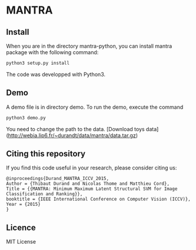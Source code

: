 # MANTRA

## Install

When you are in the directory mantra-python, you can install mantra package with the following command:
```python
python3 setup.py install
```
The code was developped with Python3.

## Demo

A demo file is in directory demo. To run the demo, execute the command
```python
python3 demo.py 
```
You need to change the path to the data. 
[Download toys data] (http://webia.lip6.fr/~durandt/data/mantra/data.tar.gz)


## Citing this repository

If you find this code useful in your research, please consider citing us:

```
@inproceedings{Durand_MANTRA_ICCV_2015,
Author = {Thibaut Durand and Nicolas Thome and Matthieu Cord},
Title = {{MANTRA: Minimum Maximum Latent Structural SVM for Image Classification and Ranking}},
booktitle = {IEEE International Conference on Computer Vision (ICCV)},
Year = {2015}
}
```

## Licence

MIT License

